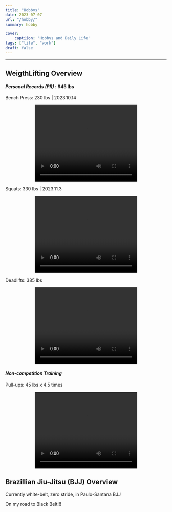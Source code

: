 ```yaml
---
title: "Hobbys"
date: 2023-07-07
url: "/hobby/"
summary: hobby

cover: 
    captiion: 'Hobbys and Daily Life'
tags: ["life", "work"]
draft: false
---
```


<!-- layout: "genshin" 
    image: "../static/yae.jpg"
    alt: 'genshin'
-->

---

## WeigthLifting Overview

#### *Personal Records (PR)* : 945 lbs 

Bench Press: 230 lbs | 2023.10.14

<div style="display: flex; justify-content: center; align-items: center;">
    <video width="320" height="240" controls>
        <source src="../bench-new.mp4" type="video/mp4">
        Your browser does not support the video tag.
    </video>
</div>


Squats: 330 lbs | 2023.11.3

<div style="display: flex; justify-content: center; align-items: center;">
    <video width="320" height="240" controls>
        <source src="../squat-new.mp4" type="video/mp4">
        Your browser does not support the video tag.
    </video>
</div>


Deadlifts: 385 lbs <br>

<div style="display: flex; justify-content: center; align-items: center;">
    <video width="320" height="240" controls>
        <source src="../deadlift-new.mp4" type="video/mp4">
        Your browser does not support the video tag.
    </video>
    </div>


#### *Non-competition Training*

Pull-ups: 45 lbs x 4.5 times

<div style="display: flex; justify-content: center; align-items: center;">
    <video width="320" height="240" controls>
        <source src="../pullup.mp4" type="video/mp4">
        Your browser does not support the video tag.
    </video>
    </div>



## Brazillian Jiu-Jitsu (BJJ) Overview

Currently white-belt, zero stride, in Paulo-Santana BJJ

On my road to Black Belt!!!

<!---

---

## Favorite

<img src="../yae.jpg" alt="My Image" style="width: 440px; height: 300px; display: block; margin: auto;">

I love playing Genshin Impact all day long and do nothing at all

---

-->